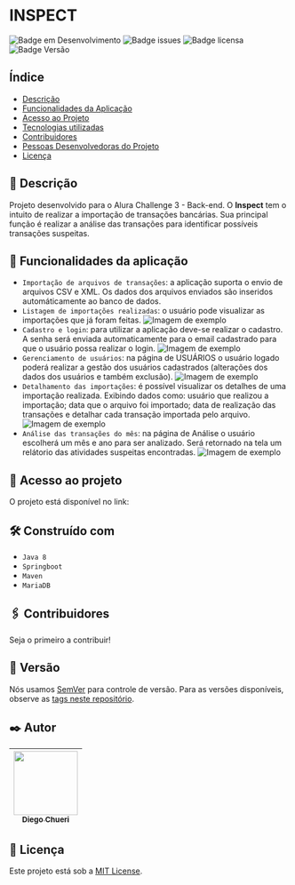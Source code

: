 #
# INSPECT
![Badge em Desenvolvimento](http://img.shields.io/static/v1?label=STATUS&message=EM%20DESENVOLVIMENTO&color=GREEN&style=for-the-badge) ![Badge issues](https://img.shields.io/github/issues/dchueri/Inspect?style=for-the-badge) ![Badge licensa](https://img.shields.io/github/license/dchueri/Inspect?style=for-the-badge) ![Badge Versão](https://img.shields.io/badge/VERSION-1.0.0-blue?style=for-the-badge) 

## Índice

* [Descrição](#descrição)
* [Funcionalidades da Aplicação](#funcionalidades-da-aplicação)
* [Acesso ao Projeto](#acesso-ao-projeto)
* [Tecnologias utilizadas](#tecnologias-utilizadas)
* [Contribuidores](#contribuidores)
* [Pessoas Desenvolvedoras do Projeto](#pessoas-desenvolvedoras)
* [Licença](#licença)

## 🚀 Descrição

Projeto desenvolvido para o Alura Challenge 3 - Back-end. O **Inspect** tem o intuito de realizar a importação de transações bancárias. Sua principal função é realizar a análise das transações para identificar possíveis transações suspeitas.

## 🔨 Funcionalidades da aplicação

- `Importação de arquivos de transações`: a aplicação suporta o envio de arquivos CSV e XML. Os dados dos arquivos enviados são inseridos automáticamente ao banco de dados.
- `Listagem de importações realizadas`: o usuário pode visualizar as importações que já foram feitas.
![Imagem de exemplo](https://i.imgur.com/l76V7Jk.png)
- `Cadastro e login`: para utilizar a aplicação deve-se realizar o cadastro. A senha será enviada automaticamente para o email cadastrado para que o usuário possa realizar o login.
![Imagem de exemplo](https://i.imgur.com/YJDhUOy.png)
- `Gerenciamento de usuários`: na página de USUÁRIOS o usuário logado poderá realizar a gestão dos usuários cadastrados (alterações dos dados dos usuários e também exclusão).
![Imagem de exemplo](https://i.imgur.com/DyPnwSv.png)
- `Detalhamento das importações`: é possível visualizar os detalhes de uma importação realizada. Exibindo dados como: usuário que realizou a importação; data que o arquivo foi importado; data de realização das transações e detalhar cada transação importada pelo arquivo. 
![Imagem de exemplo](https://i.imgur.com/63zTAH2.png)
- `Análise das transações do mês`: na página de Análise o usuário escolherá um mês e ano para ser analizado. Será retornado na tela um relátorio das atividades suspeitas encontradas.
![Imagem de exemplo](https://i.imgur.com/500x5Tc.png)

## 📁 Acesso ao projeto

O projeto está disponível no link:

## 🛠️ Construído com

* `Java 8`
* `Springboot`
* `Maven`
* `MariaDB`

## 🖇️ Contribuidores

Seja o primeiro a contribuir!

## 📌 Versão

Nós usamos [SemVer](http://semver.org/) para controle de versão. Para as versões disponíveis, observe as [tags neste repositório](https://github.com/suas/tags/do/projeto). 

## ✒️ Autor

| [<img src="https://avatars.githubusercontent.com/u/84249430?s=400&u=b789830e57ccc23a4d4d758542785461dd656b5f&v=4" width=115><br><sub>Diego  Chueri</sub>](https://github.com/camilafernanda) | 
| :---: |

## 📄 Licença

Este projeto está sob a [MIT License](https://github.com/dchueri/Inspect/blob/main/LICENSE).
